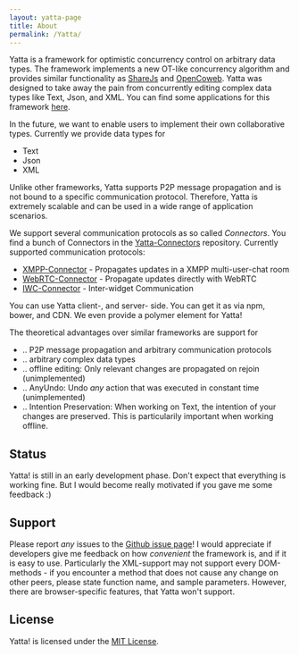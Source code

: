 ```yaml
---
layout: yatta-page
title: About
permalink: /Yatta/
---
```


Yatta is a framework for optimistic concurrency control on arbitrary data types. The framework implements a new OT-like concurrency algorithm and provides similar functionality as [ShareJs] and [OpenCoweb]. Yatta was designed to take away the pain from concurrently editing complex data types like Text, Json, and XML. You can find some applications for this framework [here](http://dadamonad.github.io/Yatta/examples/).

In the future, we want to enable users to implement their own collaborative types. Currently we provide data types for
* Text
* Json
* XML

Unlike other frameworks, Yatta supports P2P message propagation and is not bound to a specific communication protocol. Therefore, Yatta is extremely scalable and can be used in a wide range of application scenarios.

We support several communication protocols as so called *Connectors*. You find a bunch of Connectors in the [Yatta-Connectors](https://github.com/DadaMonad/Yatta-Connectors) repository. Currently supported communication protocols:
* [XMPP-Connector](http://xmpp.org) - Propagates updates in a XMPP multi-user-chat room
* [WebRTC-Connector](http://peerjs.com/) - Propagate updates directly with WebRTC
* [IWC-Connector](http://dbis.rwth-aachen.de/cms/projects/the-xmpp-experience#interwidget-communication) - Inter-widget Communication

You can use Yatta client-, and server- side. You can get it as via npm, bower, and CDN. We even provide a polymer element for Yatta!

The theoretical advantages over similar frameworks are support for
* .. P2P message propagation and arbitrary communication protocols
* .. arbitrary complex data types
* .. offline editing: Only relevant changes are propagated on rejoin (unimplemented)
* .. AnyUndo: Undo *any* action that was executed in constant time (unimplemented)
* .. Intention Preservation: When working on Text, the intention of your changes are preserved. This is particularily important when working offline.

## Status
Yatta! is still in an early development phase. Don't expect that everything is working fine. But I would become really motivated if you gave me some feedback :)

## Support
Please report _any_ issues to the [Github issue page](https://github.com/DadaMonad/Yatta/issues)! I would appreciate if developers give me feedback on how _convenient_ the framework is, and if it is easy to use. Particularly the XML-support may not support every DOM-methods - if you encounter a method that does not cause any change on other peers, please state function name, and sample parameters. However, there are browser-specific features, that Yatta won't support.

## License
Yatta! is licensed under the [MIT License](./LICENSE.txt).

[ShareJs]: https://github.com/share/ShareJS
[OpenCoweb]: https://github.com/opencoweb/coweb
